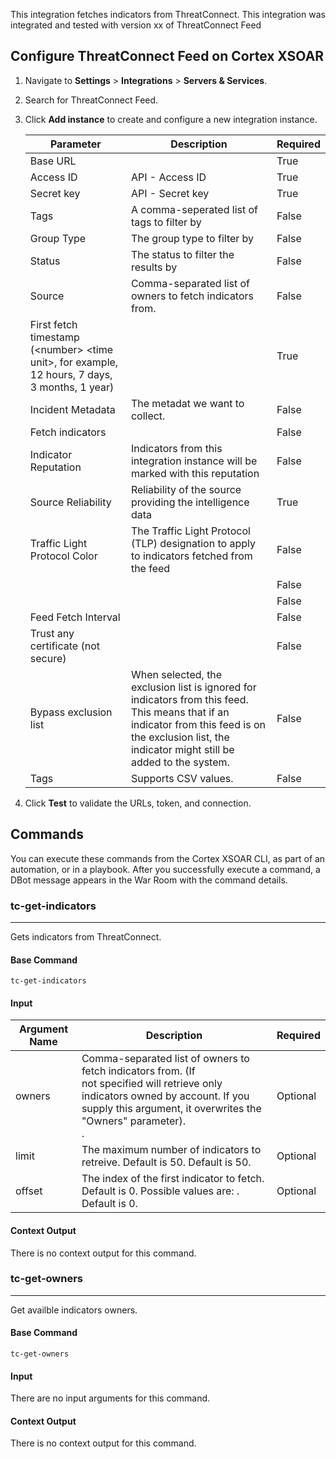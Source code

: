 This integration fetches indicators from ThreatConnect.
This integration was integrated and tested with version xx of ThreatConnect Feed

## Configure ThreatConnect Feed on Cortex XSOAR

1. Navigate to **Settings** > **Integrations** > **Servers & Services**.
2. Search for ThreatConnect Feed.
3. Click **Add instance** to create and configure a new integration instance.

    | **Parameter** | **Description** | **Required** |
    | --- | --- | --- |
    | Base URL |  | True |
    | Access ID | API - Access ID | True |
    | Secret key | API - Secret key | True |
    | Tags | A comma-seperated list of tags to filter by | False |
    | Group Type | The group type to filter by | False |
    | Status | The status to filter the results by | False |
    | Source | Comma-separated list of owners to fetch indicators from. | False |
    | First fetch timestamp (&lt;number&gt; &lt;time unit&gt;, for example, 12 hours, 7 days, 3 months, 1 year) |  | True |
    | Incident Metadata | The metadat we want to collect. | False |
    | Fetch indicators |  | False |
    | Indicator Reputation | Indicators from this integration instance will be marked with this reputation | False |
    | Source Reliability | Reliability of the source providing the intelligence data | True |
    | Traffic Light Protocol Color | The Traffic Light Protocol \(TLP\) designation to apply to indicators fetched from the feed | False |
    |  |  | False |
    |  |  | False |
    | Feed Fetch Interval |  | False |
    | Trust any certificate (not secure) |  | False |
    | Bypass exclusion list | When selected, the exclusion list is ignored for indicators from this feed. This means that if an indicator from this feed is on the exclusion list, the indicator might still be added to the system. | False |
    | Tags | Supports CSV values. | False |

4. Click **Test** to validate the URLs, token, and connection.
## Commands
You can execute these commands from the Cortex XSOAR CLI, as part of an automation, or in a playbook.
After you successfully execute a command, a DBot message appears in the War Room with the command details.
### tc-get-indicators
***
Gets indicators from ThreatConnect.


#### Base Command

`tc-get-indicators`
#### Input

| **Argument Name** | **Description** | **Required** |
| --- | --- | --- |
| owners | Comma-separated list of owners to fetch indicators from. (If<br/>not specified will retrieve only indicators owned by account. If you supply this argument, it overwrites the "Owners" parameter).<br/>. | Optional | 
| limit | The maximum number of indicators to retreive. Default is 50. Default is 50. | Optional | 
| offset | The index of the first indicator to fetch. Default is 0. Possible values are: . Default is 0. | Optional | 


#### Context Output

There is no context output for this command.
### tc-get-owners
***
Get availble indicators owners.


#### Base Command

`tc-get-owners`
#### Input

There are no input arguments for this command.

#### Context Output

There is no context output for this command.